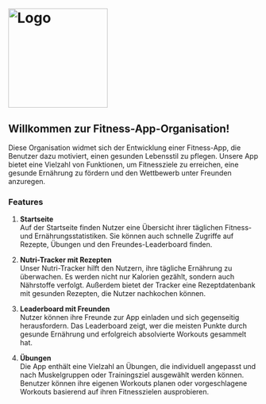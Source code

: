 # <img src="../logo_purple_transp.jpeg" alt="Logo" width="200"/>

## Willkommen zur Fitness-App-Organisation!

Diese Organisation widmet sich der Entwicklung einer Fitness-App, die Benutzer dazu motiviert, einen gesunden Lebensstil zu pflegen. Unsere App bietet eine Vielzahl von Funktionen, um Fitnessziele zu erreichen, eine gesunde Ernährung zu fördern und den Wettbewerb unter Freunden anzuregen.

### Features

1. **Startseite**  
   Auf der Startseite finden Nutzer eine Übersicht ihrer täglichen Fitness- und Ernährungsstatistiken. Sie können auch schnelle Zugriffe auf Rezepte, Übungen und den Freundes-Leaderboard finden.

2. **Nutri-Tracker mit Rezepten**  
   Unser Nutri-Tracker hilft den Nutzern, ihre tägliche Ernährung zu überwachen. Es werden nicht nur Kalorien gezählt, sondern auch Nährstoffe verfolgt. Außerdem bietet der Tracker eine Rezeptdatenbank mit gesunden Rezepten, die Nutzer nachkochen können.

3. **Leaderboard mit Freunden**  
   Nutzer können ihre Freunde zur App einladen und sich gegenseitig herausfordern. Das Leaderboard zeigt, wer die meisten Punkte durch gesunde Ernährung und erfolgreich absolvierte Workouts gesammelt hat.

4. **Übungen**  
   Die App enthält eine Vielzahl an Übungen, die individuell angepasst und nach Muskelgruppen oder Trainingsziel ausgewählt werden können. Benutzer können ihre eigenen Workouts planen oder vorgeschlagene Workouts basierend auf ihren Fitnesszielen ausprobieren.
